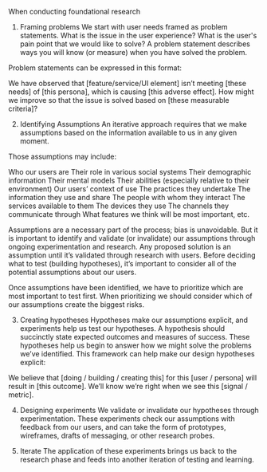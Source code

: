 When conducting foundational research


1. Framing problems
We start with user needs framed as problem statements. What is the issue in the user experience? What is the user's pain point that we would like to solve? A problem statement describes ways you will know (or measure) when you have solved the problem.

Problem statements can be expressed in this format:

We have observed that [feature/service/UI element] isn’t meeting [these needs] of [this persona], which is causing [this adverse effect]. How might we improve so that the issue is solved based on [these measurable criteria]?

2. Identifying Assumptions
An iterative approach requires that we make assumptions based on the information available to us in any given moment.

Those assumptions may include:

Who our users are
Their role in various social systems
Their demographic information
Their mental models
Their abilities (especially relative to their environment)
Our users’ context of use
The practices they undertake
The information they use and share
The people with whom they interact
The services available to them
The devices they use
The channels they communicate through
What features we think will be most important, etc.

Assumptions are a necessary part of the process; bias is unavoidable. But it is important to identify and validate (or invalidate) our assumptions through ongoing experimentation and research. Any proposed solution is an assumption until it’s validated through research with users. Before deciding what to test (building hypotheses), it’s important to consider all of the potential assumptions about our users.

Once assumptions have been identified, we have to prioritize which are most important to test first. When prioritizing we should consider which of our assumptions create the biggest risks.

3. Creating hypotheses
Hypotheses make our assumptions explicit, and experiments help us test our hypotheses. A hypothesis should succinctly state expected outcomes and measures of success. These hypotheses help us begin to answer how we might solve the problems we’ve identified. This framework can help make our design hypotheses explicit:

We believe that [doing / building / creating this] for this [user / persona] will result in [this outcome]. We’ll know we’re right when we see this [signal / metric].

4. Designing experiments
We validate or invalidate our hypotheses through experimentation. These experiments check our assumptions with feedback from our users, and can take the form of prototypes, wireframes, drafts of messaging, or other research probes.

5. Iterate
The application of these experiments brings us back to the research phase and feeds into another iteration of testing and learning.
